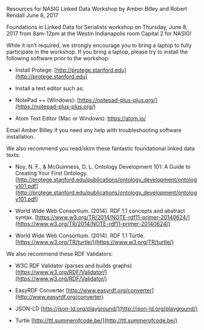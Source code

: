 Resources for NASIG Linked Data Workshop by Amber Billey and Robert Rendall
June 8, 2017

Foundations in Linked Data for Serialists workshop on Thursday, June 8, 2017 from 8am-12pm at the Westin Indianapolis room Capital 2 for NASIG!  
 
While it isn’t required, we strongly encourage you to bring a laptop to fully participate in the workshop. If you bring a laptop, please try to install the following software prior to the workshop. 

* Install Protege: [http://protege.stanford.edu](http://protege.stanford.edu)

* Install a text editor such as:

* NotePad ++ (Windows): [https://notepad-plus-plus.org/](https://notepad-plus-plus.org/) 

* Atom Text Editor (Mac or Windows): https://atom.io/ 

Email Amber Billey if you need any help with troubleshooting software installation. 

We also recommend you read/skim these fantastic foundational linked data texts:

* Noy, N. F., & McGuinness, D. L. Ontology Development 101: A Guide to Creating Your First Ontology. [http://protege.stanford.edu/publications/ontology_development/ontology101.pdf](http://protege.stanford.edu/publications/ontology_development/ontology101.pdf) 

* World Wide Web Consortium. (2014). RDF 1.1 concepts and abstract syntax. [https://www.w3.org/TR/2014/NOTE-rdf11-primer-20140624/](https://www.w3.org/TR/2014/NOTE-rdf11-primer-20140624/) 

* World Wide Web Consortium. (2014). RDF 1.1 Turtle. [https://www.w3.org/TR/turtle/](https://www.w3.org/TR/turtle/) 

We also recommend these RDF Validators:

* W3C RDF Validator (parses and builds graphs) [https://www.w3.org/RDF/Validator/](https://www.w3.org/RDF/Validator/)

* EasyRDF Converter [http://www.easyrdf.org/converter](http://www.easyrdf.org/converter)

* JSON-LD [http://json-ld.org/playground/](http://json-ld.org/playground/)

* Turtle [http://ttl.summerofcode.be/](http://ttl.summerofcode.be/)
